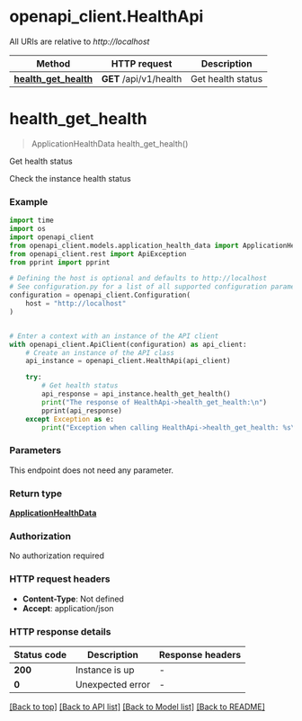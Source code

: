 # openapi_client.HealthApi

All URIs are relative to *http://localhost*

Method | HTTP request | Description
------------- | ------------- | -------------
[**health_get_health**](HealthApi.md#health_get_health) | **GET** /api/v1/health | Get health status


# **health_get_health**
> ApplicationHealthData health_get_health()

Get health status

Check the instance health status

### Example

```python
import time
import os
import openapi_client
from openapi_client.models.application_health_data import ApplicationHealthData
from openapi_client.rest import ApiException
from pprint import pprint

# Defining the host is optional and defaults to http://localhost
# See configuration.py for a list of all supported configuration parameters.
configuration = openapi_client.Configuration(
    host = "http://localhost"
)


# Enter a context with an instance of the API client
with openapi_client.ApiClient(configuration) as api_client:
    # Create an instance of the API class
    api_instance = openapi_client.HealthApi(api_client)

    try:
        # Get health status
        api_response = api_instance.health_get_health()
        print("The response of HealthApi->health_get_health:\n")
        pprint(api_response)
    except Exception as e:
        print("Exception when calling HealthApi->health_get_health: %s\n" % e)
```



### Parameters
This endpoint does not need any parameter.

### Return type

[**ApplicationHealthData**](ApplicationHealthData.md)

### Authorization

No authorization required

### HTTP request headers

 - **Content-Type**: Not defined
 - **Accept**: application/json

### HTTP response details
| Status code | Description | Response headers |
|-------------|-------------|------------------|
**200** | Instance is up |  -  |
**0** | Unexpected error |  -  |

[[Back to top]](#) [[Back to API list]](../README.md#documentation-for-api-endpoints) [[Back to Model list]](../README.md#documentation-for-models) [[Back to README]](../README.md)

